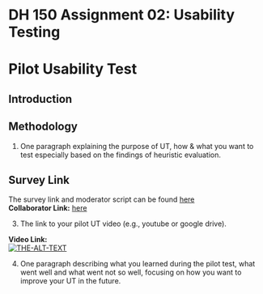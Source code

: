 # DH 150 Assignment 02: Usability Testing

# Pilot Usability Test

## Introduction

## Methodology

1. One paragraph explaining the purpose of UT, how & what you want to test especially based on the findings of heuristic evaluation. 

## Survey Link 
The survey link and moderator script can be found [here](https://forms.gle/yvL8WdSmV8cGeEuD9)  </br>
**Collaborator Link:** [here](https://docs.google.com/forms/d/1_WVIZDwnlDsyBYa4u3PC2xC6J0hzxdiHv8mxJJGBl3w/edit?usp=sharing)    </br>

3. The link to your pilot UT video (e.g., youtube or google drive). 

**Video Link:**   
[![THE-ALT-TEXT](http://img.youtube.com/vi/7dqTuaKRRkg/0.jpg)](https://youtu.be/7dqTuaKRRkg "ALT-TEXT")
 
4. One paragraph describing what you learned during the pilot test, what went well and what went not so well, focusing on how you want to improve your UT in the future.

